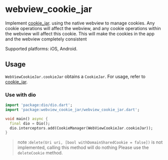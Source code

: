# webview_cookie_jar

Implement [cookie_jar](https://pub.dev/packages/cookie_jar). using the native webview to manage cookies. Any cookie operations will affect the webview, and any cookie operations within the webview will affect this cookie. This will make the cookies in the app and the webview completely consistent

Supported platforms: iOS, Android.

## Usage

`WebViewCookieJar.cookieJar` obtains a `CookieJar`. For usage, refer to [cookie_jar](https://pub.dev/packages/cookie_jar).

### Use with dio

```dart
import 'package:dio/dio.dart';
import 'package:webview_cookie_jar/webview_cookie_jar.dart';

void main() async {
  final dio = Dio();
  dio.interceptors.add(CookieManager(WebViewCookieJar.cookieJar));
}
```

> note :`delete(Uri uri, [bool withDomainSharedCookie = false])` is not implemented, calling this method will do nothing Please use the `deleteCookie` method.
